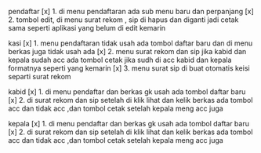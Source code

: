 pendaftar
[x] 1. di menu pendaftaran ada sub menu baru dan perpanjang 
[x] 2. tombol edit, di menu surat rekom , sip  di hapus dan diganti jadi cetak sama seperti aplikasi yang belum di edit kemarin

kasi 
[x] 1. menu pendaftaran tidak usah ada tombol daftar baru dan di menu berkas juga tidak usah ada
[x] 2. menu surat rekom dan sip jika kabid dan kepala sudah acc ada tombol cetak jika sudh di acc kabid dan kepala formatnya seperti yang kemarin
[x] 3. menu surat sip di buat otomatis keisi separti surat rekom

kabid
[x] 1. di menu pendaftar dan berkas gk usah ada tombol daftar baru
[x] 2. di surat rekom dan sip setelah di klik lihat dan kelik berkas ada tombol acc dan tidak acc ,dan tombol cetak setelah kepala meng acc juga  

kepala
[x] 1. di menu pendaftar dan berkas gk usah ada tombol daftar baru
[x] 2. di surat rekom dan sip setelah di klik lihat dan kelik berkas ada tombol acc dan tidak acc ,dan tombol cetak setelah kepala meng acc juga

